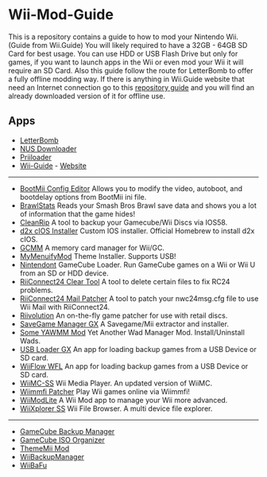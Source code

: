 # Wii-Mod-Guide

This is a repository contains a guide to how to mod your Nintendo Wii. (Guide from Wii.Guide) You will likely required to have a 32GB - 64GB SD Card for best usage. You can use HDD or USB Flash Drive but only for games, if you want to launch apps in the Wii or even mod your Wii it will require an SD Card. Also this guide follow the route for LetterBomb to offer a fully offline modding way. If there is anything in Wii.Guide website that need an Internet connection go to this [repository guide](https://github.com/ZHassanQ/Wii-Mod-Guide/wiki) and you will find an already downloaded version of it for offline use.
## Apps

- [LetterBomb](https://github.com/fail0verflow/letterbomb)
- [NUS Downloader](https://github.com/WiiDatabase/nusdownloader)
- [Priiloader](https://github.com/DacoTaco/priiloader)
- [Wii-Guide](https://github.com/RiiConnect24/Wii-Guide) - [Website](https://wii.guide/)

---

- [BootMii Config Editor](https://oscwii.org/library/app/BootMiiConfigurationEditor) Allows you to modify the video, autoboot, and bootdelay options from BootMii ini file.
- [BrawlStats](https://oscwii.org/library/app/brawlstats) Reads your Smash Bros Brawl save data and shows you a lot of information that the game hides!
- [CleanRip](https://oscwii.org/library/app/CleanRip) A tool to backup your Gamecube/Wii Discs via IOS58.
- [d2x cIOS Installer](https://oscwii.org/library/app/d2x-cios-installer) Custom IOS installer. Official Homebrew to install d2x cIOS.
- [GCMM](https://oscwii.org/library/app/gcmm) A memory card manager for Wii/GC.
- [MyMenuifyMod](https://oscwii.org/library/app/MyMenuifyMod) Theme Installer. Supports USB!
- [Nintendont](https://oscwii.org/library/app/Nintendont) GameCube Loader. Run GameCube games on a Wii or Wii U from an SD or HDD device.
- [RiiConnect24 Clear Tool](https://oscwii.org/library/app/RC24-Clear-Tool) A tool to delete certain files to fix RC24 problems.
- [RiiConnect24 Mail Patcher](https://oscwii.org/library/app/Mail-Patcher) A tool to patch your nwc24msg.cfg file to use Wii Mail with RiiConnect24.
- [Riivolution](https://oscwii.org/library/app/riivolution) An on-the-fly game patcher for use with retail discs.
- [SaveGame Manager GX](https://oscwii.org/library/app/SaveGame_Manager_GX) A Savegame/Mii extractor and installer.
- [Some YAWMM Mod](https://oscwii.org/library/app/some-yawmm-mod) Yet Another Wad Manager Mod. Install/Uninstall Wads.
- [USB Loader GX](https://oscwii.org/library/app/usbloader_gx) An app for loading backup games from a USB Device or SD card.
- [WiiFlow WFL](https://oscwii.org/library/app/wiiflow) An app for loading backup games from a USB Device or SD card.
- [WiiMC-SS](https://oscwii.org/library/app/wiimc-ss) Wii Media Player. An updated version of WiiMC.
- [Wiimmfi Patcher](https://oscwii.org/library/app/wiimmfipatcher) Play Wii games online via Wiimmfi!
- [WiiModLite](https://oscwii.org/library/app/WiiModLite) A Wii Mod app to manage your Wii more advanced.
- [WiiXplorer SS](https://oscwii.org/library/app/wiixplorer-ss) Wii File Browser. A multi device file explorer.

---

- [GameCube Backup Manager](https://github.com/AxionDrak/GameCube-Backup-Manager)
- [GameCube ISO Organizer](https://github.com/DebugDax/Gamecube-ISO-Organizer)
- [ThemeMii Mod](http://There_is_no_original_source_found_at_03/FEB/2023)
- [WiiBackupManager](http://www.wiibackupmanager.co.uk/)
- [WiiBaFu](https://github.com/larsenv/Wii-Backup-Fusion)
